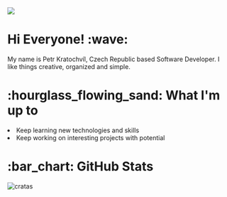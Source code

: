 <img src="https://github.com/cratas/cratas/assets/56606404/c218fb50-6d9f-4d39-be99-1a4261f72c4a">

<h1> Hi Everyone! :wave: </h1>
<p>My name is Petr Kratochvíl, Czech Republic based Software Developer. I like things creative, organized and simple. 
</p>

<h1>:hourglass_flowing_sand: What I'm up to </h1>
<li>Keep learning new technologies and skills</li>
<li>Keep working on interesting projects with potential</li>

<h1>:bar_chart: GitHub Stats</h1>
<p><img align="center" src="https://github-readme-streak-stats.herokuapp.com/?user=cratas&" alt="cratas" /></p>
